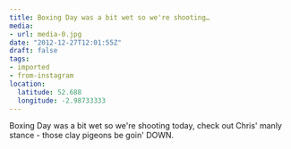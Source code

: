 ```yaml
---
title: Boxing Day was a bit wet so we're shooting…
media:
- url: media-0.jpg
date: "2012-12-27T12:01:55Z"
draft: false
tags:
- imported
- from-instagram
location:
  latitude: 52.688
  longitude: -2.98733333
---
```

Boxing Day was a bit wet so we're shooting today, check out Chris' manly stance - those clay pigeons be goin' DOWN.
